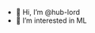 - 👋 Hi, I’m @hub-lord
- 👀 I’m interested in ML

<!---
hub-lord/hub-lord is a ✨ special ✨ repository because its `README.md` (this file) appears on your GitHub profile.
You can click the Preview link to take a look at your changes.
--->
